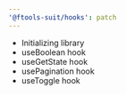 ```yaml
---
'@ftools-suit/hooks': patch
---
```


- Initializing library
- useBoolean hook
- useGetState hook
- usePagination hook
- useToggle hook
